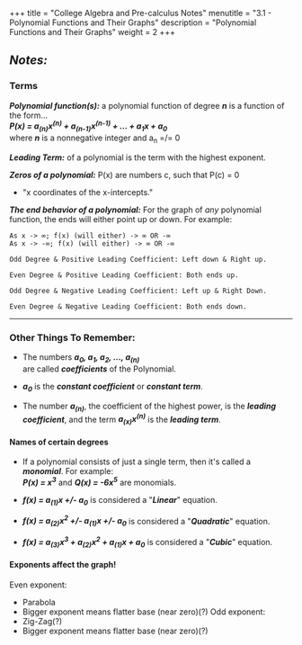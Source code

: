 +++
title = "College Algebra and Pre-calculus Notes"
menutitle = "3.1 - Polynomial Functions and Their Graphs"
description = "Polynomial Functions and Their Graphs"
weight = 2
+++

## _Notes:_

### Terms

***Polynomial function(s):*** a polynomial function of degree ***n*** is a function of the form... <br/> ***P(x) = a<sub>(n)</sub>x<sup>(n)</sup> + a<sub>(n-1)</sub>x<sup>(n-1)</sup> + ... + a<sub>1</sub>x + a<sub>0</sub>*** <br/> where ***n*** is a nonnegative integer and a<sub>n</sub> =/= 0

***Leading Term:*** of a polynomial is the term with the highest exponent.

***Zeros of a polynomial:*** P(x) are numbers c, such that P(c) = 0
- "x coordinates of the x-intercepts."

***The end behavior of a polynomial:*** For the graph of _any_ polynomial function, the ends will either point up or down. For example:

```
As x -> ∞; f(x) (will either) -> ∞ OR -∞
As x -> -∞; f(x) (will either) -> ∞ OR -∞
```

`Odd Degree & Positive Leading Coefficient: Left down & Right up.`

`Even Degree & Positive Leading Coefficient: Both ends up.`

`Odd Degree & Negative Leading Coefficient: Left up & Right Down.`

`Even Degree & Negative Leading Coefficient: Both ends down.`

---

### Other Things To Remember:

- The numbers ***a<sub>0</sub>, a<sub>1</sub>, a<sub>2</sub>, ..., a<sub>(n)</sub>*** <br/> are called _**coefficients**_ of the Polynomial.

- ***a<sub>0</sub>*** is the ***constant coefficient*** or ***constant term***.

- The number ***a<sub>(n)</sub>***, the coefficient of the highest power, is the ***leading coefficient***, and the term ***a<sub>(x)</sub>x<sup>(n)</sup>*** is the ***leading term***.

#### Names of certain degrees

- If a polynomial consists of just a single term, then it's called a ***monomial***.
For example: <br/> ***P(x) = x<sup>3</sup>*** and ***Q(x) = -6x<sup>5</sup>*** are monomials.

- ***f(x) = a<sub>(1)</sub>x +/- a<sub>0</sub>*** is considered a "***Linear***" equation.

- ***f(x) = a<sub>(2)</sub>x<sup>2</sup> +/- a<sub>(1)</sub>x +/- a<sub>0</sub>*** is considered a "***Quadratic***" equation.

- ***f(x) = a<sub>(3)</sub>x<sup>3</sup> + a<sub>(2)</sub>x<sup>2</sup> + a<sub>(1)</sub>x + a<sub>0</sub>*** is considered a "***Cubic***" equation.

#### Exponents affect the graph!

Even exponent:
- Parabola
- Bigger exponent means flatter base (near zero)(?)
Odd exponent:
- Zig-Zag(?)
- Bigger exponent means flatter base (near zero)(?)
